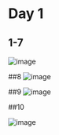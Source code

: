 # Day 1 

## 1-7

![image](https://github.com/Mahmoud1499/ITI-Ruby-labs/assets/99666114/5c4424e4-151b-4d65-acca-e1dda74796cf)


##8
![image](https://github.com/Mahmoud1499/ITI-Ruby-labs/assets/99666114/d988ae2e-7a12-4ea9-8254-50e035c128c9)



##9 
![image](https://github.com/Mahmoud1499/ITI-Ruby-labs/assets/99666114/71a330cc-6bca-404b-b0e2-25252422086e)


##10

![image](https://github.com/Mahmoud1499/ITI-Ruby-labs/assets/99666114/b6eb1beb-2f31-480b-880c-d000cb4ded4c)
